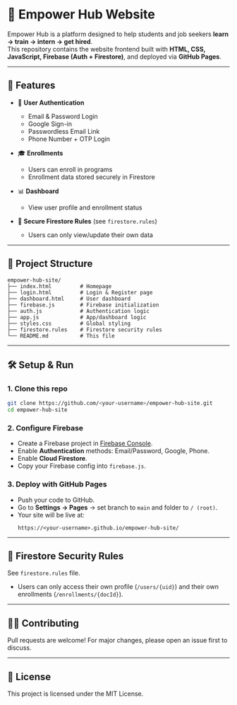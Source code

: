 # 📘 Empower Hub Website

Empower Hub is a platform designed to help students and job seekers **learn → train → intern → get hired**.  
This repository contains the website frontend built with **HTML, CSS, JavaScript, Firebase (Auth + Firestore)**, and deployed via **GitHub Pages**.

---

## 🚀 Features
- 🔑 **User Authentication**
  - Email & Password Login
  - Google Sign-in
  - Passwordless Email Link
  - Phone Number + OTP Login

- 🎓 **Enrollments**
  - Users can enroll in programs
  - Enrollment data stored securely in Firestore

- 📊 **Dashboard**
  - View user profile and enrollment status

- 🔐 **Secure Firestore Rules** (see `firestore.rules`)
  - Users can only view/update their own data

---

## 📂 Project Structure
```
empower-hub-site/
├── index.html         # Homepage
├── login.html         # Login & Register page
├── dashboard.html     # User dashboard
├── firebase.js        # Firebase initialization
├── auth.js            # Authentication logic
├── app.js             # App/dashboard logic
├── styles.css         # Global styling
├── firestore.rules    # Firestore security rules
└── README.md          # This file
```

---

## 🛠️ Setup & Run

### 1. Clone this repo
```bash
git clone https://github.com/<your-username>/empower-hub-site.git
cd empower-hub-site
```

### 2. Configure Firebase
- Create a Firebase project in [Firebase Console](https://console.firebase.google.com/).  
- Enable **Authentication** methods: Email/Password, Google, Phone.  
- Enable **Cloud Firestore**.  
- Copy your Firebase config into `firebase.js`.  

### 3. Deploy with GitHub Pages
- Push your code to GitHub.  
- Go to **Settings → Pages** → set branch to `main` and folder to `/ (root)`.  
- Your site will be live at:  
  ```
  https://<your-username>.github.io/empower-hub-site/
  ```

---

## 🔐 Firestore Security Rules
See `firestore.rules` file.  
- Users can only access their own profile (`/users/{uid}`) and their own enrollments (`/enrollments/{docId}`).  

---

## 👩‍💻 Contributing
Pull requests are welcome! For major changes, please open an issue first to discuss.  

---

## 📜 License
This project is licensed under the MIT License.
